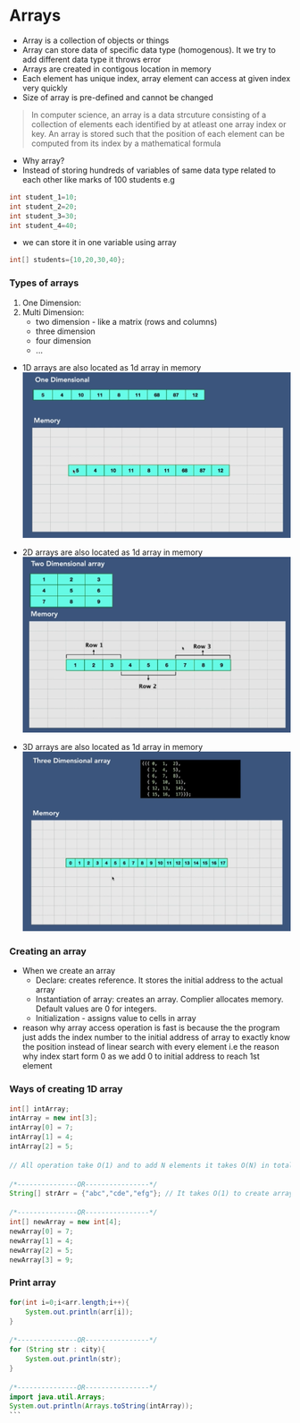 # Arrays
- Array is a collection of objects or things
- Array can store data of specific data type (homogenous). It we try to add different data type it throws error
- Arrays are created in contigous location in memory
- Each element has unique index, array element can access at given index very quickly
- Size of array is pre-defined and cannot be changed

> In computer science, an array is a data strcuture consisting of a collection of elements each identified by at atleast one array index or key. An array is stored such that the position of each element can be computed from its index by a mathematical formula

- Why array?
- Instead of storing hundreds of variables of same data type related to each other like marks of 100 students e.g
```java
int student_1=10;
int student_2=20;
int student_3=30;
int student_4=40;
```
- we can store it in one variable using array
```java
int[] students={10,20,30,40};
```

### Types of arrays
1. One Dimension:
2. Multi Dimension:
    - two dimension - like a matrix (rows and columns)
    - three dimension
    - four dimension
    - ...
- 1D arrays are also located as 1d array in memory
![1d array in memory](1d-memory-representation.png)

- 2D arrays are also located as 1d array in memory
![2d array in memory](2d-memory-representation.png)

- 3D arrays are also located as 1d array in memory
![3d array in memory](3d-memory-representation.png)

### Creating an array
- When we create an array
    - Declare: creates reference. It stores the initial address to the actual array
    - Instantiation of array: creates an array. Complier allocates memory. Default values are 0 for integers.
    - Initialization - assigns value to cells in array
- reason why array access operation is fast is because the the program just adds the index number to the initial address of array to exactly know the position instead of linear search with every element i.e the reason why index start form 0 as we add 0 to initial address to reach 1st element

### Ways of creating 1D array
```java
int[] intArray;
intArray = new int[3];
intArray[0] = 7;
intArray[1] = 4;
intArray[2] = 5;

// All operation take O(1) and to add N elements it takes O(N) in total

/*---------------OR----------------*/
String[] strArr = {"abc","cde","efg"}; // It takes O(1) to create array using this format

/*---------------OR----------------*/
int[] newArray = new int[4];
newArray[0] = 7;
newArray[1] = 4;
newArray[2] = 5;
newArray[3] = 9;
```

### Print array
````java
for(int i=0;i<arr.length;i++){ 
    System.out.println(arr[i]);  
}        

/*---------------OR----------------*/
for (String str : city){  
    System.out.println(str);  
} 

/*---------------OR----------------*/
import java.util.Arrays;
System.out.println(Arrays.toString(intArray));
```
